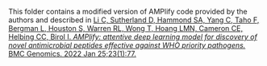 This folder contains a modified version of AMPlify code provided by the authors and described in [Li C, Sutherland D, Hammond SA, Yang C, Taho F, Bergman L, Houston S, Warren RL, Wong T, Hoang LMN, Cameron CE, Helbing CC, Birol I. *AMPlify: attentive deep learning model for discovery of novel antimicrobial peptides effective against WHO priority pathogens.* BMC Genomics. 2022 Jan 25;23(1):77.](https://doi.org/10.1186/s12864-022-08310-4)
